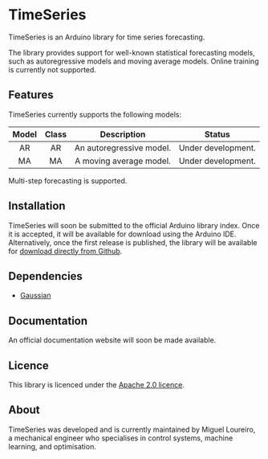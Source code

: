 # TimeSeries

TimeSeries is an Arduino library for time series forecasting.

The library provides support for well-known statistical forecasting models, such as autoregressive models and moving average models. Online training is currently not supported.

## Features

TimeSeries currently supports the following models:

| Model | Class | Description | Status |
| :----: | :----: | :----: | :----: |
| AR | AR | An autoregressive model. | Under development. |
| MA | MA | A moving average model. | Under development. |

Multi-step forecasting is supported.

## Installation

TimeSeries will soon be submitted to the official Arduino library index. Once it is accepted, it will be available for download using the Arduino IDE. Alternatively, once the first release is published, the library will be available for [download directly from Github](https://www.youtube.com/watch?v=WuqEAUirXw0).

## Dependencies

- [Gaussian](https://github.com/ivanseidel/Gaussian)

## Documentation

An official documentation website will soon be made available.

## Licence

This library is licenced under the [Apache 2.0 licence](LICENSE).

## About

TimeSeries was developed and is currently maintained by Miguel Loureiro, a mechanical engineer who specialises in control systems, machine learning, and optimisation.
